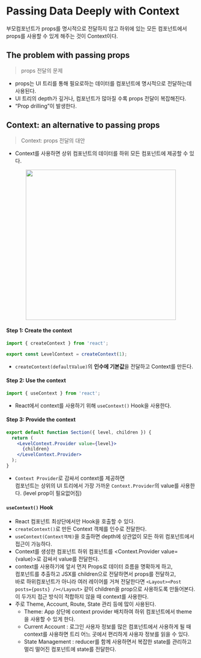 # Passing Data Deeply with Context

부모컴포넌트가 props를 명시적으로 전달하지 않고 하위에 있는 모든 컴포넌트에서 props를 사용할 수 있게 해주는 것이 Context이다.


## The problem with passing props
> props 전달의 문제

- props는 UI 트리를 통해 필요로하는 데이터를 컴포넌트에 명시적으로 전달하는데 사용된다.
- UI 트리의 depth가 깊거나, 컴포넌트가 많아질 수록 props 전달이 복잡해진다.
- “Prop drilling”이 발생한다.


## Context: an alternative to passing props
> Context: props 전달의 대안

- Context를 사용하면 상위 컴포넌트의 데이터를 하위 모든 컴포넌트에 제공할 수 있다.

<p align="center"><img src="https://react-ko.dev/_next/image?url=%2Fimages%2Fdocs%2Fdiagrams%2Fpassing_data_context_far.png&w=640&q=75" width="400px"/></p>


#### Step 1: Create the context

```jsx
import { createContext } from 'react';

export const LevelContext = createContext(1);
```
- `createContext(defaultValue)`의 **인수에 기본값**을 전달하고 Context를 만든다.


#### Step 2: Use the context

```jsx
import { useContext } from 'react';
```
- React에서 context를 사용하기 위해 `useContext()` Hook을 사용한다.

#### Step 3: Provide the context

```jsx
export default function Section({ level, children }) {
  return (
    <LevelContext.Provider value={level}>
      {children}
    </LevelContext.Provider>
  );
}
```
- `Context Provider`로 감싸서 context를 제공하면  
  컴포넌트는 상위의 UI 트리에서 가장 가까운 `Context.Provider`의 value를 사용한다. (level prop이 필요없어짐)


#### `useContext()` Hook
- React 컴포넌트 최상단에서만 Hook을 호출할 수 있다.
- `createContext()`로 만든 Context 객체를 인수로 전달한다.
- `useContext(Context객체)`을 호출하면 depth에 상관없이 모든 하위 컴포넌트에서 접근이 가능하다.
- Context를 생성한 컴포넌트 하위 컴포넌트를 <Context.Provider value={value}>로 감싸서 value를 전달한다.
- context를 사용하기에 앞서 먼저 Props로 데이터 흐름을 명확하게 하고,  
  컴포넌트를 추출하고 JSX를 children으로 전달하면서 props를 전달하고,  
  바로 하위컴포넌트가 아니라 여러 레이어를 거쳐 전달한다면 `<Layout><Post posts={posts} /></Layout>` 같이 children을 prop으로 사용하도록 만들어본다. 이 두가지 접근 방식이 적합하지 않을 때 context를 사용한다.
- 주로 Theme, Account, Route, State 관리 등에 많이 사용된다.
  - Theme: App 상단에 context provider 배치하여 하위 컴포넌트에서 theme을 사용할 수 있게 한다.
  - Current Account : 로그인 사용자 정보를 많은 컴포넌트에서 사용하게 될 때 context를 사용하면 트리 어느 곳에서 편리하게 사용자 정보를 읽을 수 있다.
  - State Management : reducer를 함께 사용하면서 복잡한 state를 관리하고 멀리 떨어진 컴포넌트에 state를 전달한다.